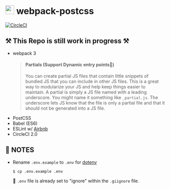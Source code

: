 # <img src="https://github-sect.s3-ap-northeast-1.amazonaws.com/logo.svg" width="28" height="auto"> webpack-postcss
[![CircleCI](https://circleci.com/gh/sectsect/webpack-postcss.svg?style=svg)](https://circleci.com/gh/sectsect/webpack-postcss)

## ⚒️ This Repo is still work in progress ⚒️

- webpack 3
  > #### Partials (Support Dynamic entry points:icecream:)   
  > You can create partial JS files that contain little snippets of bundled JS that you can include in other JS files. This is a great way to modularize your JS and help keep things easier to maintain. A partial is simply a JS file named with a leading underscore. You might name it something like `_partial.js`. The underscore lets JS know that the file is only a partial file and that it should not be generated into a JS file.
- PostCSS
- Babel (ES6)
- ESLint w/ [Airbnb](https://github.com/airbnb/javascript/tree/master/packages/eslint-config-airbnb)
- CircleCI 2.0

## :bookmark: NOTES
- Rename `.env.example` to `.env` for [dotenv](https://github.com/motdotla/dotenv)
  ```
  $ cp .env.example .env
  ```
  :memo: `.env` file is already set to "ignore" within the `.giignore` file.
